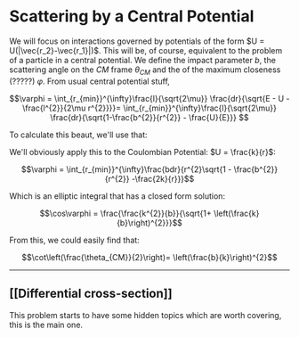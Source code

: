 # Scattering by a Central Potential

We will focus on interactions governed by potentials of the form $U = U(|\vec{r_2}-\vec{r_1}|)$. This will be, of course, equivalent to the problem of a particle in a central potential. We define the impact parameter $b$, the scattering angle on the $CM$ frame $\theta_{CM}$ and the of the maximum closeness (?????) $\varphi$. From usual central potential stuff,

$$\varphi = \int_{r_{min}}^{\infty}\frac{l}{\sqrt{2\mu}} \frac{dr}{\sqrt{E - U - \frac{l^{2}}{2\mu r^{2}}}}= \int_{r_{min}}^{\infty}\frac{l}{\sqrt{2\mu}} \frac{dr}{\sqrt{1-\frac{b^{2}}{r^{2}} - \frac{U}{E}}} $$

To calculate this beaut, we'll use that:


We'll obviously apply this to the Coulombian Potential: $U = \frac{k}{r}$:

$$\varphi = \int_{r_{min}}^{\infty}\frac{bdr}{r^{2}\sqrt{1 - \frac{b^{2}}{r^{2}} -\frac{2k}{r}}}$$

Which is an elliptic integral that has a closed form solution:

$$\cos\varphi = \frac{\frac{k^{2}}{b}}{\sqrt{1+ \left(\frac{k}{b}\right)^{2}}}$$

From this, we could easily find that:

$$\cot\left(\frac{\theta_{CM}}{2}\right)= \left(\frac{b}{k}\right)^{2}$$

---
## [[Differential cross-section]]
This problem starts to have some hidden topics which are worth covering, this is the main one.

